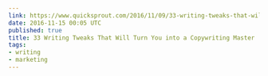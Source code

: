 ```yaml
---
link: https://www.quicksprout.com/2016/11/09/33-writing-tweaks-that-will-turn-you-into-a-copywriting-master/
date: 2016-11-15 00:05 UTC
published: true
title: 33 Writing Tweaks That Will Turn You into a Copywriting Master
tags:
- writing
- marketing
---
```



